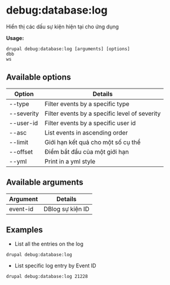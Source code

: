 # debug:database:log
Hiển thị các dấu sự kiện hiện tại cho ứng dụng

**Usage:**
```
drupal debug:database:log [arguments] [options]
dbb
ws
```

## Available options
Option | Details
-------|-------------
--type | Filter events by a specific type
--severity | Filter events by a specific level of severity
--user-id | Filter events by a specific user id
--asc | List events in ascending order
--limit | Giới hạn kết quả cho một số cụ thể
--offset | Điểm bắt đầu của một giới hạn
--yml | Print in a yml style

## Available arguments
Argument | Details
---------|-------------
event-id | DBlog sự kiện ID

## Examples
* List all the entries on the log
```
drupal debug:database:log
```
* List specific log entry by Event ID
```
drupal debug:database:log 21228
```
